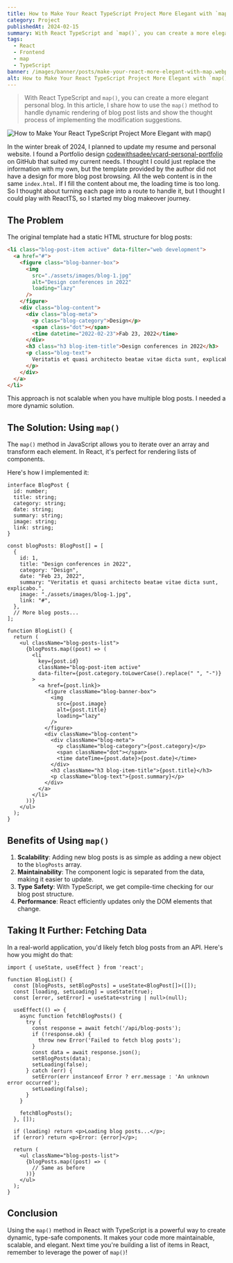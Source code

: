 ```yaml
---
title: How to Make Your React TypeScript Project More Elegant with `map()`
category: Project
publishedAt: 2024-02-15
summary: With React TypeScript and `map()`, you can create a more elegant personal blog. In this article, I share how to use the `map()` method to handle dynamic rendering of blog post lists and show the thought process of implementing the modification suggestions.
tags:
  - React
  - Frontend
  - map
  - TypeScript
banner: /images/banner/posts/make-your-react-more-elegant-with-map.webp
alt: How to Make Your React TypeScript Project More Elegant with `map()`
---
```


> With React TypeScript and `map()`, you can create a more elegant personal blog. In this article, I share how to use the `map()` method to handle dynamic rendering of blog post lists and show the thought process of implementing the modification suggestions.

![How to Make Your React TypeScript Project More Elegant with `map()`](/images/banner/posts/make-your-react-more-elegant-with-map.webp)

In the winter break of 2024, I planned to update my resume and personal website. I found a Portfolio design [codewithsadee/vcard-personal-portfolio](https://github.com/codewithsadee/vcard-personal-portfolio) on GitHub that suited my current needs. I thought I could just replace the information with my own, but the template provided by the author did not have a design for more blog post browsing. All the web content is in the same `index.html`. If I fill the content about me, the loading time is too long. So I thought about turning each page into a route to handle it, but I thought I could play with ReactTS, so I started my blog makeover journey.

## The Problem

The original template had a static HTML structure for blog posts:

```html
<li class="blog-post-item active" data-filter="web development">
  <a href="#">
    <figure class="blog-banner-box">
      <img
        src="./assets/images/blog-1.jpg"
        alt="Design conferences in 2022"
        loading="lazy"
      />
    </figure>
    <div class="blog-content">
      <div class="blog-meta">
        <p class="blog-category">Design</p>
        <span class="dot"></span>
        <time datetime="2022-02-23">Fab 23, 2022</time>
      </div>
      <h3 class="h3 blog-item-title">Design conferences in 2022</h3>
      <p class="blog-text">
        Veritatis et quasi architecto beatae vitae dicta sunt, explicabo.
      </p>
    </div>
  </a>
</li>
```

This approach is not scalable when you have multiple blog posts. I needed a more dynamic solution.

## The Solution: Using `map()`

The `map()` method in JavaScript allows you to iterate over an array and transform each element. In React, it's perfect for rendering lists of components.

Here's how I implemented it:

```tsx
interface BlogPost {
  id: number;
  title: string;
  category: string;
  date: string;
  summary: string;
  image: string;
  link: string;
}

const blogPosts: BlogPost[] = [
  {
    id: 1,
    title: "Design conferences in 2022",
    category: "Design",
    date: "Feb 23, 2022",
    summary: "Veritatis et quasi architecto beatae vitae dicta sunt, explicabo.",
    image: "./assets/images/blog-1.jpg",
    link: "#",
  },
  // More blog posts...
];

function BlogList() {
  return (
    <ul className="blog-posts-list">
      {blogPosts.map((post) => (
        <li
          key={post.id}
          className="blog-post-item active"
          data-filter={post.category.toLowerCase().replace(" ", "-")}
        >
          <a href={post.link}>
            <figure className="blog-banner-box">
              <img
                src={post.image}
                alt={post.title}
                loading="lazy"
              />
            </figure>
            <div className="blog-content">
              <div className="blog-meta">
                <p className="blog-category">{post.category}</p>
                <span className="dot"></span>
                <time dateTime={post.date}>{post.date}</time>
              </div>
              <h3 className="h3 blog-item-title">{post.title}</h3>
              <p className="blog-text">{post.summary}</p>
            </div>
          </a>
        </li>
      ))}
    </ul>
  );
}
```

## Benefits of Using `map()`

1. **Scalability**: Adding new blog posts is as simple as adding a new object to the `blogPosts` array.
2. **Maintainability**: The component logic is separated from the data, making it easier to update.
3. **Type Safety**: With TypeScript, we get compile-time checking for our blog post structure.
4. **Performance**: React efficiently updates only the DOM elements that change.

## Taking It Further: Fetching Data

In a real-world application, you'd likely fetch blog posts from an API. Here's how you might do that:

```tsx
import { useState, useEffect } from 'react';

function BlogList() {
  const [blogPosts, setBlogPosts] = useState<BlogPost[]>([]);
  const [loading, setLoading] = useState(true);
  const [error, setError] = useState<string | null>(null);

  useEffect(() => {
    async function fetchBlogPosts() {
      try {
        const response = await fetch('/api/blog-posts');
        if (!response.ok) {
          throw new Error('Failed to fetch blog posts');
        }
        const data = await response.json();
        setBlogPosts(data);
        setLoading(false);
      } catch (err) {
        setError(err instanceof Error ? err.message : 'An unknown error occurred');
        setLoading(false);
      }
    }

    fetchBlogPosts();
  }, []);

  if (loading) return <p>Loading blog posts...</p>;
  if (error) return <p>Error: {error}</p>;

  return (
    <ul className="blog-posts-list">
      {blogPosts.map((post) => (
        // Same as before
      ))}
    </ul>
  );
}
```

## Conclusion

Using the `map()` method in React with TypeScript is a powerful way to create dynamic, type-safe components. It makes your code more maintainable, scalable, and elegant. Next time you're building a list of items in React, remember to leverage the power of `map()`! 